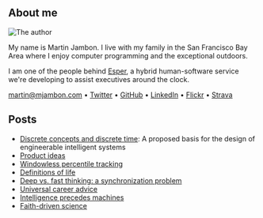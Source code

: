 About me
--------

<img src="//www.gravatar.com/avatar/ca1fd636db960bba6027154d81ef106e.png"
     alt="The author">

My name is Martin Jambon. I live with my family in the San Francisco
Bay Area where I enjoy computer programming and the exceptional outdoors.

I am one of the people behind [Esper](http://esper.com), a hybrid
human-software service we're developing to assist executives around
the clock.

martin@mjambon.com
&bull; [Twitter](https://twitter.com/mjambon)
&bull; [GitHub](https://github.com/mjambon)
&bull; [LinkedIn](https://www.linkedin.com/in/mjambon)
&bull; [Flickr](https://www.flickr.com/photos/mjambon)
&bull; [Strava](http://www.strava.com/athletes/750791)

Posts
-----

* [Discrete concepts and discrete time](2016-09-03-discrete-indicators):
  A proposed basis for the design of engineerable intelligent systems
* [Product ideas](2016-07-30-product-ideas)
* [Windowless percentile tracking](2016-07-23-moving-percentile)
* [Definitions of life](2016-07-24-definitions-of-life)
* [Deep vs. fast thinking: a synchronization problem](2015-11-08-deep-vs-fast-thinking)
* [Universal career advice](2015-01-03-universal-career-advice)
* [Intelligence precedes machines](2014-12-31-intelligence-precedes-machines)
* [Faith-driven science](2014-12-27-faith-driven-science)
